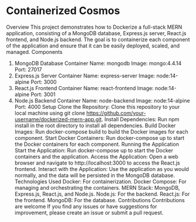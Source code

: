 # Containerized Cosmos

Overview
This project demonstrates how to Dockerize a full-stack MERN application, consisting of a MongoDB database, Express.js server, React.js frontend, and Node.js backend. The goal is to containerize each component of the application and ensure that it can be easily deployed, scaled, and managed.
Components
1. MongoDB Database
Container Name: mongodb
Image: mongo:4.4.14
Port: 27017
2. Express.js Server
Container Name: express-server
Image: node:14-alpine
Port: 3000
3. React.js Frontend
Container Name: react-frontend
Image: node:14-alpine
Port: 3001
4. Node.js Backend
Container Name: node-backend
Image: node:14-alpine
Port: 4000
Setup
Clone the Repository: Clone this repository to your local machine using git clone https://github.com/your-username/dockerized-mern-app.git.
Install Dependencies: Run npm install in the root directory to install all dependencies.
Build Docker Images: Run docker-compose build to build the Docker images for each component.
Start Docker Containers: Run docker-compose up to start the Docker containers for each component.
Running the Application
Start the Application: Run docker-compose up to start the Docker containers and the application.
Access the Application: Open a web browser and navigate to http://localhost:3000 to access the React.js frontend.
Interact with the Application: Use the application as you would normally, and the data will be persisted in the MongoDB database.
Technologies Used
Docker: For containerization.
Docker Compose: For managing and orchestrating the containers.
MERN Stack: MongoDB, Express.js, React.js, and Node.js.
Node.js: For the backend.
React.js: For the frontend.
MongoDB: For the database.
Contributions
Contributions are welcome If you find any issues or have suggestions for improvement, please create an issue or submit a pull request.
